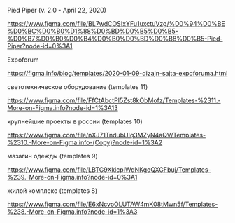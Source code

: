 Pied Piper (v. 2.0 - April 22, 2020)

https://www.figma.com/file/BL7wdCOSIxYFu1uxctuVzg/%D0%94%D0%BE%D0%BC%D0%B0%D1%88%D0%BD%D0%B5%D0%B5-%D0%B7%D0%B0%D0%B4%D0%B0%D0%BD%D0%B8%D0%B5-Pied-Piper?node-id=0%3A1


Expoforum 

https://figma.info/blog/templates/2020-01-09-dizajn-sajta-expoforuma.html


светотехническое оборудование (templates 11)

https://www.figma.com/file/FfCtAbctPI5Zst8kObMofz/Templates-%2311.-More-on-Figma.info?node-id=1%3A13


крупнейшие проекты в россии (templates 10)

https://www.figma.com/file/nXJ71TndubUIq3MZyN4aQV/Templates-%2310.-More-on-Figma.info-(Copy)?node-id=1%3A2


мазагин одежды (templates 9)

https://www.figma.com/file/LBTG9XkicpIWdNKgoQXGFbuj/Templates-%239.-More-on-Figma.info?node-id=0%3A1


жилой комплекс (templates 8)

https://www.figma.com/file/E6xNcvoOLUTAW4mK08tMwn5f/Templates-%238.-More-on-Figma.info?node-id=1%3A3

